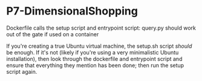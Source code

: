 # P7-DimensionalShopping

Dockerfile calls the setup script and entrypoint script: query.py should work out of the gate if used on a container

If you're creating a true Ubuntu virtual machine, the setup.sh script *should* be enough. If it's not (likely if you're using a very minimalistic Ubuntu installation), then look through the dockerfile and entrypoint script and ensure that everything they mention has been done; then run the setup script again. 
